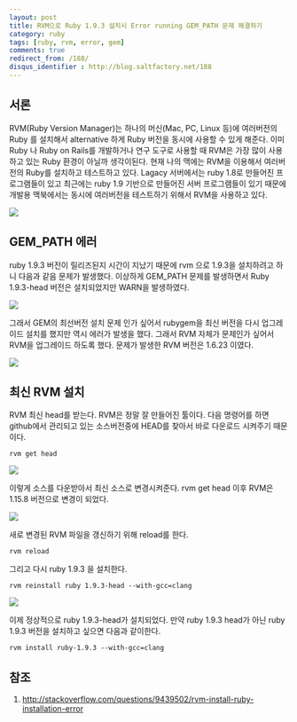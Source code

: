 ```yaml
---
layout: post
title: RVM으로 Ruby 1.9.3 설치시 Error running GEM_PATH 문제 해결하기
category: ruby
tags: [ruby, rvm, error, gem]
comments: true
redirect_from: /188/
disqus_identifier : http://blog.saltfactory.net/188
---
```


## 서론

RVM(Ruby Version Manager)는 하나의 머신(Mac, PC, Linux 등)에 여러버전의 Ruby 를 설치해서 alternative 하게 Ruby 버전을 동시에 사용할 수 있게 해준다. 이미 Ruby 나 Ruby on Rails를 개발하거나 연구 도구로 사용할 때 RVM은 가장 많이 사용하고 있는 Ruby 환경이 아닐까 생각이된다.  현재 나의 맥에는 RVM을 이용해서 여러버전의 Ruby를 설치하고 테스트하고 있다. Lagacy 서버에서는 ruby 1.8로 만들어진 프로그램들이 있고 최근에는 ruby 1.9 기반으로 만들어진 서버 프로그램들이 있기 때문에 개발용 맥북에서는 동시에 여러버전을 테스트하기 위해서 RVM을 사용하고 있다.

![](http://hbn-blog-assets.s3.ap-northeast-2.amazonaws.com/saltfactory/images/591d25b8-998a-489a-9354-542ca2281cf9)

<!--more-->

## GEM_PATH 에러

ruby 1.9.3 버전이 릴리즈된지 시간이 지났기 때문에 rvm 으로 1.9.3을 설치하려고 하니 다음과 같음 문제가 발생했다. 이상하게 GEM_PATH 문제를 발생하면서 Ruby 1.9.3-head 버전은 설치되었지만 WARN을 발생하였다.

![](http://hbn-blog-assets.s3.ap-northeast-2.amazonaws.com/saltfactory/images/390a3c60-ffac-4ff6-a976-cccc3d38dac4)

그래서 GEM의 최선버전 설치 문제 인가 싶어서 rubygem을 최신 버전을 다시 업그레이드 설치를 했지만 역시 에러가 발생을 했다. 그래서 RVM 자체가 문제인가 싶어서 RVM을 업그레이드 하도록 했다.
문제가 발생한 RVM 버전은 1.6.23 이였다.

![](http://hbn-blog-assets.s3.ap-northeast-2.amazonaws.com/saltfactory/images/8c02162d-b192-48ec-8368-919fc34085da)


## 최신 RVM 설치

RVM 최신 head를 받는다. RVM은 정말 잘 만들어진 툴이다. 다음 명령어를 하면 github에서 관리되고 있는 소스버전중에 HEAD를 찾아서 바로 다운로드 시켜주기 때문이다.

```
rvm get head
```

![](http://hbn-blog-assets.s3.ap-northeast-2.amazonaws.com/saltfactory/images/864369db-b03a-4dfb-a892-cc7a86122572)

이렇게 소스를 다운받아서 최신 소스로 변경시켜준다. rvm get head 이후 RVM은 1.15.8 버전으로 변경이 되었다.

![](http://hbn-blog-assets.s3.ap-northeast-2.amazonaws.com/saltfactory/images/9534d93c-a5d4-4037-aa6a-e87b66946f67)

새로 변경된 RVM 파일을 갱신하기 위해 reload를 한다.

```
rvm reload
```

그리고 다시 ruby 1.9.3 을 설치한다.

```
rvm reinstall ruby 1.9.3-head --with-gcc=clang
```

![](http://hbn-blog-assets.s3.ap-northeast-2.amazonaws.com/saltfactory/images/f2cfb1cd-9be8-4584-bac0-8a3b7c8af477)

이제 정상적으로 ruby 1.9.3-head가 설치되었다. 만약 ruby 1.9.3 head가 아닌 ruby 1.9.3 버전을 설치하고 싶으면 다음과 같이한다.

```
rvm install ruby-1.9.3 --with-gcc=clang
```

## 참조

1. http://stackoverflow.com/questions/9439502/rvm-install-ruby-installation-error

